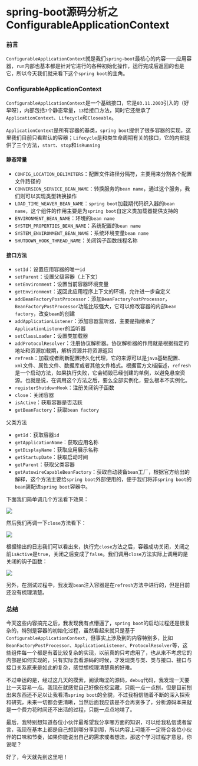 # spring-boot源码分析之ConfigurableApplicationContext

### 前言

`ConfigurableApplicationContext`就是我们`spring-boot`最核心的内容——应用容器，`run`内部也基本都是针对它进行的各种初始化操作，运行完成后返回的也是它，所以今天我们就来看下这个`spring boot`的主角。

### ConfigurableApplicationContext

`ConfigurableApplicationContext`是一个基础接口，它是`03.11.2003`引入的（好早呀），内部包括`7`个静态常量，`13`给接口方法，同时它还继承了`ApplicationContext`、`Lifecycle`和`Closeable`。

`ApplicationContext`是所有容器的基类，`spring boot`提供了很多容器的实现，这里我们目前只看默认的容器；`Lifecycle`是和类生命周期有关的接口，它的内部提供了三个方法，`start`、`stop`和`isRunning`

#### 静态常量

- `CONFIG_LOCATION_DELIMITERS`：配置文件路径分隔符，主要用来分割各个配置文件路径的
- `CONVERSION_SERVICE_BEAN_NAME`：转换服务的`bean name`，通过这个服务，我们则可以实现类型转换操作
- `LOAD_TIME_WEAVER_BEAN_NAME`：`spring boot`加载期代码织入器的`bean name`，这个组件的作用主要是为`spring boot`自定义类加载器提供支持的
- `ENVIRONMENT_BEAN_NAME`：环境的`bean name`
- `SYSTEM_PROPERTIES_BEAN_NAME`：系统配置的`bean name`
- `SYSTEM_ENVIRONMENT_BEAN_NAME`：系统环境变量`bean name`
- `SHUTDOWN_HOOK_THREAD_NAME`：关闭钩子函数线程名称

#### 接口方法

- `setId`：设置应用容器的唯一`id`
- `setParent`：设置父级容器（上下文）
- `setEnvironment`：设置当前容器环境变量
- `getEnvironment`：返回此应用程序上下文的环境，允许进一步自定义
- `addBeanFactoryPostProcessor`：添加`BeanFactoryPostProcessor`，`BeanFactoryPostProcessor`功能比较强大，它可以修改容器的内部`bean factory`，改变`bean`的创建
- `addApplicationListener`：添加容器监听器，主要是指继承了`ApplicationListener`的监听器
- `setClassLoader`：设置类加载器
- `addProtocolResolver`：注册协议解析器。协议解析器的作用就是根据指定的地址和资源加载期，解析资源并将资源返回
- `refresh`：加载或者刷新配置持久化代理，它的来源可以是`java`基础配置、 `xml`文件、属性文件、数据库或者其他文件格式。根据官方文档描述，`refresh`是一个启动方法，如果执行失败，它会销毁已经创建的单例，以避免悬空资源。也就是说，在调用这个方法之后，要么全部实例化，要么根本不实例化。
- `registerShutdownHook`：注册关闭钩子函数
- `close`：关闭容器
- `isActive`：获取容器是否活跃
- `getBeanFactory`：获取`bean factory`

父类方法

- `getId`：获取容器`id`
- `getApplicationName`：获取应用名称
- `getDisplayName`：获取应用展示名称
- `getStartupDate`：获取启动时间
- `getParent`：获取父类容器
- `getAutowireCapableBeanFactory`：获取自动装备`bean`工厂，根据官方给出的解释，这个方法主要给`spring boot`外部使用的，便于我们将非`spring boot`的`bean`装配进`spring boot`容器中。

下面我们简单调几个方法看下效果：

![](https://gitee.com/sysker/picBed/raw/master/images/20210901192845.png)

然后我们再调一下`close`方法看下：

![](https://gitee.com/sysker/picBed/raw/master/images/20210901193023.png)

根据输出的日志我们可以看出来，执行完`close`方法之后，容器成功关闭，关闭之前`isActive`是`true`，关闭之后变成了`false`。我们调用`close`方法实际上调用的是关闭的钩子函数：

![](https://gitee.com/sysker/picBed/raw/master/20210901211952.png)

另外，在测试过程中，我发现`bean`注入容器是在`refresh`方法中进行的，但是目前还没有梳理清楚。

### 总结

今天这些内容搞完之后，我发现我有点懵逼了，`spring boot`的启动过程还是很复杂的，特别是容器的初始化过程，虽然看起来就只是基于`ConfigurableApplicationContext`，但事实上涉及到的内容特别多，比如`BeanFactoryPostProcessor`、`ApplicationListener`、`ProtocolResolver`等，这些组件每一个都是有着比较复杂的实现，以前真的只考虑用了，也从来不考虑它的内部是如何实现的，只有实际去看源码的时候，才发现类与类、类与接口、接口与接口关系原来是如此的复杂，感觉想梳理清楚真的好难。

不过幸运的是，经过这几天的摸索，阅读晦涩的源码，`debug`代码，我发现一天要比一天容易一点。我现在就感觉自己好像在挖宝藏，只能一点一点刨，但是目前刨出来东西还不足以让我看清`spring boot`的全貌，不过我相信随着不断的深入探索和研究，未来一切都会更清晰，当然后面我应该是不会再贪多了，分析源码本来就是一个费力花时间还不出活的过程，只能一点点地啃了。

最后，我特别想知道各位小伙伴最希望我分享哪方面的知识，可以给我私信或者留言，我现在基本上都是自己想到哪分享到那，所以内容上可能不一定符合各位小伙伴的口味和节奏，如果你能说出自己的需求或者想法，那这个学习过程才意思，你说呢？

好了，今天就先到这里吧！

